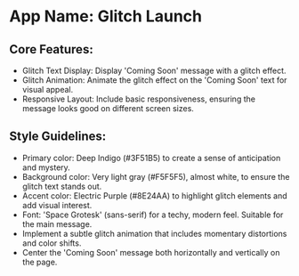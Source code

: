 # **App Name**: Glitch Launch

## Core Features:

- Glitch Text Display: Display 'Coming Soon' message with a glitch effect.
- Glitch Animation: Animate the glitch effect on the 'Coming Soon' text for visual appeal.
- Responsive Layout: Include basic responsiveness, ensuring the message looks good on different screen sizes.

## Style Guidelines:

- Primary color: Deep Indigo (#3F51B5) to create a sense of anticipation and mystery.
- Background color: Very light gray (#F5F5F5), almost white, to ensure the glitch text stands out.
- Accent color: Electric Purple (#8E24AA) to highlight glitch elements and add visual interest.
- Font: 'Space Grotesk' (sans-serif) for a techy, modern feel. Suitable for the main message.
- Implement a subtle glitch animation that includes momentary distortions and color shifts.
- Center the 'Coming Soon' message both horizontally and vertically on the page.